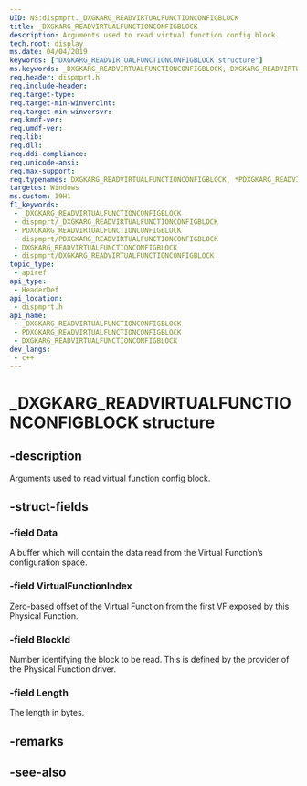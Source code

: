 ```yaml
---
UID: NS:dispmprt._DXGKARG_READVIRTUALFUNCTIONCONFIGBLOCK
title: _DXGKARG_READVIRTUALFUNCTIONCONFIGBLOCK
description: Arguments used to read virtual function config block.
tech.root: display
ms.date: 04/04/2019
keywords: ["DXGKARG_READVIRTUALFUNCTIONCONFIGBLOCK structure"]
ms.keywords: _DXGKARG_READVIRTUALFUNCTIONCONFIGBLOCK, DXGKARG_READVIRTUALFUNCTIONCONFIGBLOCK, *PDXGKARG_READVIRTUALFUNCTIONCONFIGBLOCK,
req.header: dispmprt.h
req.include-header: 
req.target-type: 
req.target-min-winverclnt: 
req.target-min-winversvr: 
req.kmdf-ver: 
req.umdf-ver: 
req.lib: 
req.dll: 
req.ddi-compliance: 
req.unicode-ansi: 
req.max-support: 
req.typenames: DXGKARG_READVIRTUALFUNCTIONCONFIGBLOCK, *PDXGKARG_READVIRTUALFUNCTIONCONFIGBLOCK
targetos: Windows
ms.custom: 19H1
f1_keywords:
 - _DXGKARG_READVIRTUALFUNCTIONCONFIGBLOCK
 - dispmprt/_DXGKARG_READVIRTUALFUNCTIONCONFIGBLOCK
 - PDXGKARG_READVIRTUALFUNCTIONCONFIGBLOCK
 - dispmprt/PDXGKARG_READVIRTUALFUNCTIONCONFIGBLOCK
 - DXGKARG_READVIRTUALFUNCTIONCONFIGBLOCK
 - dispmprt/DXGKARG_READVIRTUALFUNCTIONCONFIGBLOCK
topic_type:
 - apiref
api_type:
 - HeaderDef
api_location:
 - dispmprt.h
api_name:
 - _DXGKARG_READVIRTUALFUNCTIONCONFIGBLOCK
 - PDXGKARG_READVIRTUALFUNCTIONCONFIGBLOCK
 - DXGKARG_READVIRTUALFUNCTIONCONFIGBLOCK
dev_langs:
 - c++
---
```


# _DXGKARG_READVIRTUALFUNCTIONCONFIGBLOCK structure


## -description

Arguments used to read virtual function config block.

## -struct-fields

### -field Data

A buffer which will contain the data read from the Virtual Function’s configuration space.

### -field VirtualFunctionIndex

Zero-based offset of the Virtual Function from the first VF exposed by this Physical Function.

### -field BlockId

Number identifying the block to be read. This is defined by the provider of the Physical Function driver.

### -field Length

 
The length in bytes.

## -remarks

## -see-also


